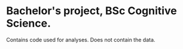 # Bachelor's project, BSc Cognitive Science.
Contains code used for analyses. Does not contain the data.
